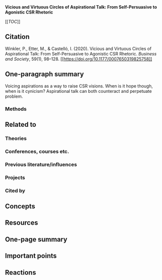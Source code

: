 **Vicious and Virtuous Circles of Aspirational Talk: From Self-Persuasive to Agonistic CSR Rhetoric**

[[_TOC_]]

## Citation

Winkler, P., Etter, M., & Castelló, I. (2020). Vicious and Virtuous Circles of Aspirational Talk: From Self-Persuasive to Agonistic CSR Rhetoric. *Business and Society*, 59(1), 98–128. [[https://doi.org/10.1177/0007650319825758]]

## One-paragraph summary

Voicing aspirations as a way to raise CSR visions. When is it hope though, when is it cynicism? Aspirational talk can both counteract and perpetuate problem.

### Methods

## Related to

### Theories

### Conferences, courses etc.

### Previous literature/influences

### Projects

### Cited by

## Concepts

## Resources

## One-page summary

## Important points

## Reactions